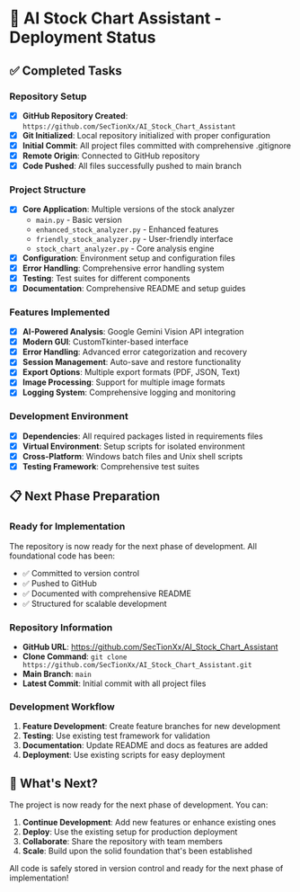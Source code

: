 # 🚀 AI Stock Chart Assistant - Deployment Status

## ✅ Completed Tasks

### Repository Setup
- [x] **GitHub Repository Created**: `https://github.com/SecTionXx/AI_Stock_Chart_Assistant`
- [x] **Git Initialized**: Local repository initialized with proper configuration
- [x] **Initial Commit**: All project files committed with comprehensive .gitignore
- [x] **Remote Origin**: Connected to GitHub repository
- [x] **Code Pushed**: All files successfully pushed to main branch

### Project Structure
- [x] **Core Application**: Multiple versions of the stock analyzer
  - `main.py` - Basic version
  - `enhanced_stock_analyzer.py` - Enhanced features
  - `friendly_stock_analyzer.py` - User-friendly interface
  - `stock_chart_analyzer.py` - Core analysis engine
- [x] **Configuration**: Environment setup and configuration files
- [x] **Error Handling**: Comprehensive error handling system
- [x] **Testing**: Test suites for different components
- [x] **Documentation**: Comprehensive README and setup guides

### Features Implemented
- [x] **AI-Powered Analysis**: Google Gemini Vision API integration
- [x] **Modern GUI**: CustomTkinter-based interface
- [x] **Error Handling**: Advanced error categorization and recovery
- [x] **Session Management**: Auto-save and restore functionality
- [x] **Export Options**: Multiple export formats (PDF, JSON, Text)
- [x] **Image Processing**: Support for multiple image formats
- [x] **Logging System**: Comprehensive logging and monitoring

### Development Environment
- [x] **Dependencies**: All required packages listed in requirements files
- [x] **Virtual Environment**: Setup scripts for isolated environment
- [x] **Cross-Platform**: Windows batch files and Unix shell scripts
- [x] **Testing Framework**: Comprehensive test suites

## 📋 Next Phase Preparation

### Ready for Implementation
The repository is now ready for the next phase of development. All foundational code has been:
- ✅ Committed to version control
- ✅ Pushed to GitHub
- ✅ Documented with comprehensive README
- ✅ Structured for scalable development

### Repository Information
- **GitHub URL**: https://github.com/SecTionXx/AI_Stock_Chart_Assistant
- **Clone Command**: `git clone https://github.com/SecTionXx/AI_Stock_Chart_Assistant.git`
- **Main Branch**: `main`
- **Latest Commit**: Initial commit with all project files

### Development Workflow
1. **Feature Development**: Create feature branches for new development
2. **Testing**: Use existing test framework for validation
3. **Documentation**: Update README and docs as features are added
4. **Deployment**: Use existing scripts for easy deployment

## 🎯 What's Next?

The project is now ready for the next phase of development. You can:

1. **Continue Development**: Add new features or enhance existing ones
2. **Deploy**: Use the existing setup for production deployment
3. **Collaborate**: Share the repository with team members
4. **Scale**: Build upon the solid foundation that's been established

All code is safely stored in version control and ready for the next phase of implementation! 